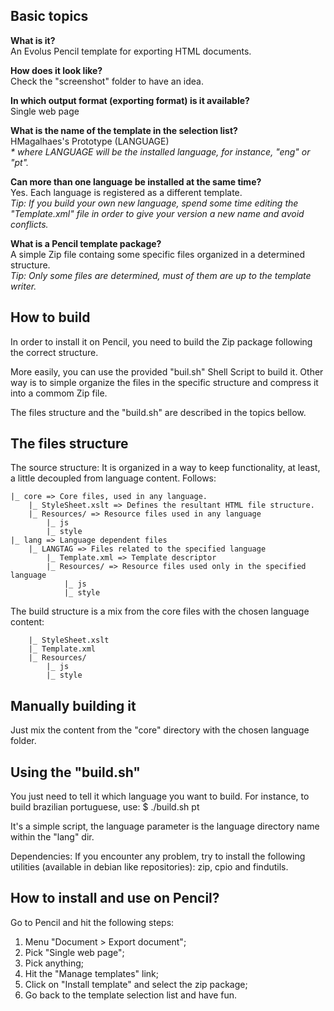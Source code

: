 Basic topics
-------------

**What is it?**  
An Evolus Pencil template for exporting HTML documents.

**How does it look like?**  
Check the "screenshot" folder to have an idea.

**In which output format (exporting format) is it available?**  
Single web page

**What is the name of the template in the selection list?**  
HMagalhaes's Prototype (LANGUAGE)  
_* where LANGUAGE will be the installed language, for instance, "eng" or "pt"._

**Can more than one language be installed at the same time?**  
Yes. Each language is registered as a different template.  
_Tip: If you build your own new language, spend some time editing the "Template.xml" file in order to give your version a new name and avoid conflicts._

**What is a Pencil template package?**  
A simple Zip file containg some specific files organized in a determined structure.  
_Tip: Only some files are determined, must of them are up to the template writer._


How to build
-------------

In order to install it on Pencil, you need to build the Zip package following the
correct structure.

More easily, you can use the provided "buil.sh" Shell Script to build it. Other 
way is to simple organize the files in the specific structure and compress it
into a commom Zip file.

The files structure and the "build.sh" are described in the topics bellow.


The files structure
--------------------

The source structure: It is organized in a way to keep functionality, at least, a little decoupled from language content. Follows:  

	|_ core => Core files, used in any language.
		|_ StyleSheet.xslt => Defines the resultant HTML file structure.
		|_ Resources/ => Resource files used in any language
			|_ js
			|_ style
	|_ lang => Language dependent files
		|_ LANGTAG => Files related to the specified language
			|_ Template.xml => Template descriptor
			|_ Resources/ => Resource files used only in the specified language
				|_ js
				|_ style

The build structure is a mix from the core files with the chosen language content:

		|_ StyleSheet.xslt
		|_ Template.xml
		|_ Resources/
			|_ js
			|_ style


Manually building it
--------------------

Just mix the content from the "core" directory with the chosen language folder.


Using the "build.sh"
--------------------

You just need to tell it which language you want to build. For instance, to build
brazilian portuguese, use:
	$ ./build.sh pt

It's a simple script, the language parameter is the language directory name within the
"lang" dir.

Dependencies:
If you encounter any problem, try to install the following utilities (available in debian like repositories):
zip, cpio and findutils.


How to install and use on Pencil?
----------------------------------

Go to Pencil and hit the following steps:
1) Menu "Document > Export document";
2) Pick "Single web page";
3) Pick anything;
4) Hit the "Manage templates" link;
5) Click on "Install template" and select the zip package;
6) Go back to the template selection list and have fun.
